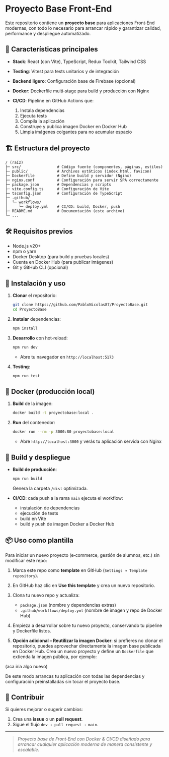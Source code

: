 # Proyecto Base Front‑End

Este repositorio contiene un **proyecto base** para aplicaciones Front‑End modernas, con todo lo necesario para arrancar rápido y garantizar calidad, performance y despliegue automatizado.

## 🚀 Características principales

* **Stack**: React (con Vite), TypeScript, Redux Toolkit, Tailwind CSS
* **Testing**: Vitest para tests unitarios y de integración
* **Backend ligero**: Configuración base de Firebase (opcional)
* **Docker**: Dockerfile multi‑stage para build y producción con Nginx
* **CI/CD**: Pipeline en GitHub Actions que:

  1. Instala dependencias
  2. Ejecuta tests
  3. Compila la aplicación
  4. Construye y publica imagen Docker en Docker Hub
  5. Limpia imágenes colgantes para no acumular espacio

## 🏗️ Estructura del proyecto

```text
/ (raíz)
├─ src/                # Código fuente (componentes, páginas, estilos)
├─ public/             # Archivos estáticos (index.html, favicon)
├─ Dockerfile          # Define build y servidor (Nginx)
├─ nginx.conf          # Configuración para servir SPA correctamente
├─ package.json        # Dependencias y scripts
├─ vite.config.ts      # Configuración de Vite
├─ tsconfig.json       # Configuración de TypeScript
├─ .github/
│  └─ workflows/
│     └─ deploy.yml    # CI/CD: build, Docker, push
├─ README.md           # Documentación (este archivo)
└─ ...
```

## 🛠️ Requisitos previos

* Node.js v20+
* npm o yarn
* Docker Desktop (para build y pruebas locales)
* Cuenta en Docker Hub (para publicar imágenes)
* Git y GitHub CLI (opcional)

## 🔧 Instalación y uso

1. **Clonar** el repositorio:

   ```bash
   git clone https://github.com/PabloNicolas87/ProyectoBase.git
   cd ProyectoBase
   ```

2. **Instalar** dependencias:

   ```bash
   npm install
   ```

3. **Desarrollo** con hot‑reload:

   ```bash
   npm run dev
   ```

   * Abre tu navegador en `http://localhost:5173`

4. **Testing**:

   ```bash
   npm run test
   ```

## 🐳 Docker (producción local)

1. **Build** de la imagen:

   ```bash
   docker build -t proyectobase:local .
   ```

2. **Run** del contenedor:

   ```bash
   docker run --rm -p 3000:80 proyectobase:local
   ```

   * Abre `http://localhost:3000` y verás tu aplicación servida con Nginx

## 🚢 Build y despliegue

* **Build de producción**:

  ```bash
  npm run build
  ```

  Genera la carpeta `/dist` optimizada.

* **CI/CD**: cada push a la rama `main` ejecuta el workflow:

  * instalación de dependencias
  * ejecución de tests
  * build en Vite
  * build y push de imagen Docker a Docker Hub

## 📦 Uso como plantilla

Para iniciar un nuevo proyecto (e‑commerce, gestión de alumnos, etc.) sin modificar este repo:

1. Marca este repo como **template** en GitHub (`Settings → Template repository`).

2. En GitHub haz clic en **Use this template** y crea un nuevo repositorio.

3. Clona tu nuevo repo y actualiza:

   * `package.json` (nombre y dependencias extras)
   * `.github/workflows/deploy.yml` (nombre de imagen y repo de Docker Hub)

4. Empieza a desarrollar sobre tu nuevo proyecto, conservando tu pipeline y Dockerfile listos.

5. **Opción adicional – Reutilizar la imagen Docker**: si prefieres no clonar el repositorio, puedes aprovechar directamente la imagen base publicada en Docker Hub. Crea un nuevo proyecto y define un `Dockerfile` que extienda la imagen pública, por ejemplo:

(aca iria algo nuevo)

De este modo arrancas tu aplicación con todas las dependencias y configuración preinstalladas sin tocar el proyecto base.

## 🤝 Contribuir

Si quieres mejorar o sugerir cambios:

1. Crea una **issue** o un **pull request**.
2. Sigue el flujo `dev → pull request → main`.

---

> *Proyecto base de Front‑End con Docker & CI/CD diseñado para arrancar cualquier aplicación moderna de manera consistente y escalable.*
